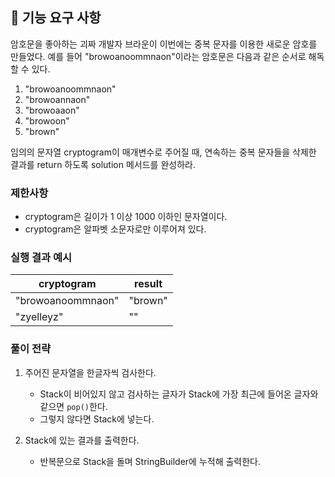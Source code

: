 ## 🚀 기능 요구 사항

암호문을 좋아하는 괴짜 개발자 브라운이 이번에는 중복 문자를 이용한 새로운 암호를 만들었다. 예를 들어 "browoanoommnaon"이라는 암호문은 다음과 같은 순서로 해독할 수 있다.

1. "browoanoommnaon"
2. "browoannaon"
3. "browoaaon"
4. "browoon"
5. "brown"

임의의 문자열 cryptogram이 매개변수로 주어질 때, 연속하는 중복 문자들을 삭제한 결과를 return 하도록 solution 메서드를 완성하라.

### 제한사항

- cryptogram은 길이가 1 이상 1000 이하인 문자열이다.
- cryptogram은 알파벳 소문자로만 이루어져 있다.

### 실행 결과 예시

| cryptogram | result |
| --- | --- |
| "browoanoommnaon" | "brown" |
| "zyelleyz" | "" |

### 풀이 전략

1. 주어진 문자열을 한글자씩 검사한다.
   - Stack이 비어있지 않고 검사하는 글자가 Stack에 가장 최근에 들어온 글자와 같으면 `pop()`한다.
   - 그렇지 않다면 Stack에 넣는다.


2. Stack에 있는 결과를 출력한다.
   - 반복문으로 Stack을 돌며 StringBuilder에 누적해 출력한다.
